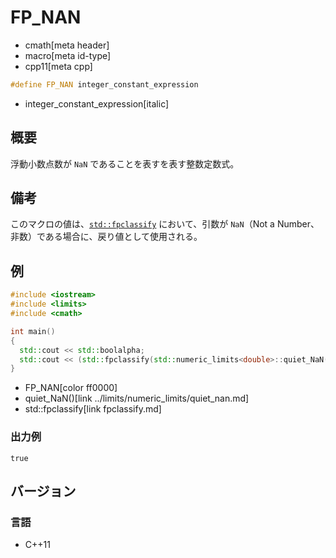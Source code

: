 # FP_NAN
* cmath[meta header]
* macro[meta id-type]
* cpp11[meta cpp]

```cpp
#define FP_NAN integer_constant_expression
```
* integer_constant_expression[italic]

## 概要
浮動小数点数が `NaN` であることを表すを表す整数定数式。


## 備考
このマクロの値は、[`std::fpclassify`](fpclassify.md) において、引数が `NaN`（Not a Number、非数）である場合に、戻り値として使用される。


## 例
```cpp example
#include <iostream>
#include <limits>
#include <cmath>

int main()
{
  std::cout << std::boolalpha;
  std::cout << (std::fpclassify(std::numeric_limits<double>::quiet_NaN()) == FP_NAN) << std::endl;
}
```
* FP_NAN[color ff0000]
* quiet_NaN()[link ../limits/numeric_limits/quiet_nan.md]
* std::fpclassify[link fpclassify.md]

### 出力例
```
true
```


## バージョン
### 言語
- C++11
